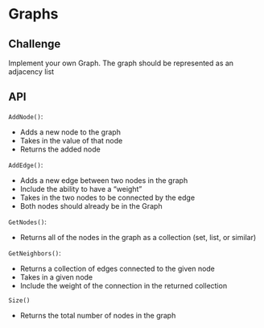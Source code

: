 # Graphs

## Challenge
Implement your own Graph. The graph should be represented as an adjacency list

## API
`AddNode()`:
- Adds a new node to the graph
- Takes in the value of that node
- Returns the added node

`AddEdge()`:
- Adds a new edge between two nodes in the graph
- Include the ability to have a “weight”
- Takes in the two nodes to be connected by the edge
- Both nodes should already be in the Graph

`GetNodes()`:
- Returns all of the nodes in the graph as a collection (set, list, or similar)

`GetNeighbors()`:
- Returns a collection of edges connected to the given node
- Takes in a given node
- Include the weight of the connection in the returned collection

`Size()`
- Returns the total number of nodes in the graph